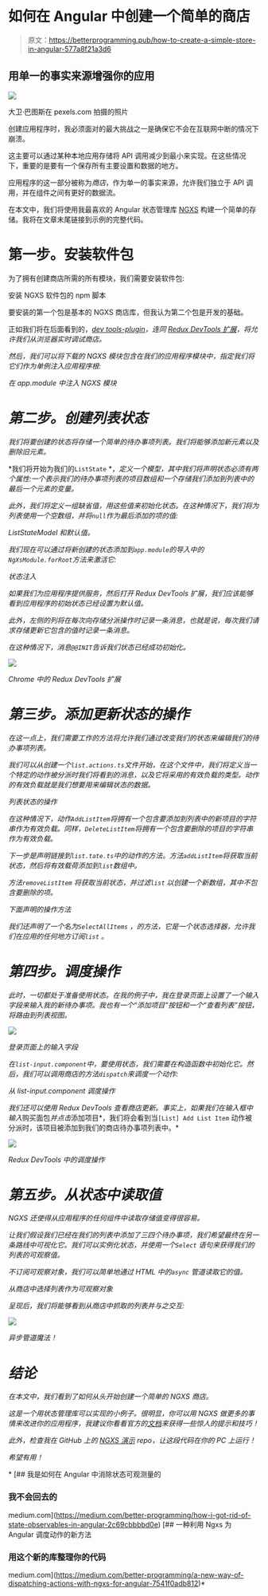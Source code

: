 # 如何在 Angular 中创建一个简单的商店

> 原文：<https://betterprogramming.pub/how-to-create-a-simple-store-in-angular-577a8f21a3d6>

## 用单一的事实来源增强你的应用

![](img/4c8dfa814c9ebcdc78137aaa25322ff0.png)

大卫·巴图斯在 pexels.com 拍摄的照片

创建应用程序时，我必须面对的最大挑战之一是确保它不会在互联网中断的情况下崩溃。

这主要可以通过某种本地应用存储将 API 调用减少到最小来实现。在这些情况下，重要的是要有一个保存所有主要设置和数据的地方。

应用程序的这一部分被称为*商店*，作为单一的事实来源，允许我们独立于 API 调用，并在组件之间有更好的数据流。

在本文中，我们将使用我最喜欢的 Angular 状态管理库 [NGXS](https://www.ngxs.io/) 构建一个简单的存储。我将在文章末尾链接到示例的完整代码。

# 第一步。安装软件包

为了拥有创建商店所需的所有模块，我们需要安装软件包:

安装 NGXS 软件包的 npm 脚本

要安装的第一个包是基本的 NGXS 商店库，但我认为第二个包是开发的基础。

正如我们将在后面看到的，*[dev tools-plugin](https://www.npmjs.com/package/@ngxs/devtools-plugin)，连同 [Redux DevTools 扩展](http://extension.remotedev.io/)，将允许我们从浏览器实时调试商店。*

*然后，我们可以将下载的 NGXS 模块包含在我们的应用程序模块中，指定我们将它们作为单例注入应用程序根:*

*在 app.module 中注入 NGXS 模块*

# *第二步。创建列表状态*

*我们将要创建的状态将存储一个简单的待办事项列表。我们将能够添加新元素以及删除旧元素。*

*我们将开始为我们的`ListState` *，*定义一个模型，其中我们将声明状态必须有两个属性:一个表示我们的待办事项列表的项目数组和一个存储我们添加到列表中的最后一个元素的变量。*

*此外，我们将定义一组缺省值，用这些值来初始化状态。在这种情况下，我们将为列表使用一个空数组，并将`null`作为最后添加的项的值:*

*ListStateModel 和默认值。*

*我们现在可以通过将新创建的状态添加到`app.module`的导入中的`NgXsModule.forRoot`方法来激活它:*

*状态注入*

*如果我们为应用程序提供服务，然后打开 Redux DevTools 扩展，我们应该能够看到应用程序的初始状态已经设置为默认值。*

*此外，左侧的列将在每次向存储分派操作时记录一条消息，也就是说，每次我们请求存储更新它包含的值时记录一条消息。*

*在这种情况下，消息`@@INIT`告诉我们状态已经成功初始化。*

*![](img/c630ffd1c12c42bf433fce4945ef7c53.png)*

*Chrome 中的 Redux DevTools 扩展*

# *第三步。添加更新状态的操作*

*在这一点上，我们需要工作的方法将允许我们通过改变我们的状态来编辑我们的待办事项列表。*

*我们可以从创建一个`list.actions.ts`文件开始，在这个文件中，我们将定义当一个特定的动作被分派时我们将看到的消息，以及它将采用的有效负载的类型。动作的有效负载就是我们想要用来编辑状态的数据。*

*列表状态的操作*

*在这种情况下，动作`AddListItem`将拥有一个包含要添加到列表中的新项目的字符串作为有效负载。同样，`DeleteListItem`将拥有一个包含要删除的项目的字符串作为有效负载。*

*下一步是声明链接到`list.tate.ts`中的动作的方法。方法`addListItem`将获取当前状态，然后将有效载荷添加到`list`数组中。*

*方法`removeListItem` 将获取当前状态，并过滤`list` 以创建一个新数组，其中不包含要删除的项。*

*下面声明的操作方法*

*我们还声明了一个名为`SelectAllItems` *，*的方法，它是一个状态选择器，允许我们在应用*的任何地方订阅`list` 。**

# *第四步。调度操作*

*此时，一切都处于准备使用状态。在我的例子中，我在登录页面上设置了一个输入字段来输入我的新待办事项。我也有一个“添加项目”按钮和一个“查看列表”按钮，将路由到列表视图。*

*![](img/e64431372c3421bda014386f800d1c35.png)*

*登录页面上的输入字段*

*在`list-input.component`中，要使用状态，我们需要在构造函数中初始化它。然后，我们可以调用商店的方法`dispatch`来调度一个动作:*

*从 list-input.component 调度操作*

*我们还可以使用 Redux DevTools 查看商店更新。事实上，如果我们在输入框中输入*购买面包*并点击*添加项目*，我们将会看到当`[List] Add List Item` 动作被分派时，该项目被添加到我们的商店待办事项列表中。*

*![](img/c8f11ddc7eabd2a48cd396a7f23fa88a.png)*

*Redux DevTools 中的调度操作*

# *第五步。从状态中读取值*

*NGXS 还使得从应用程序的任何组件中读取存储值变得很容易。*

*让我们假设我们已经在我们的列表中添加了三四个待办事项，我们希望最终在另一条路线中可视化它。我们可以实例化状态，并使用一个`Select` 语句来获得我们的列表的可观察值。*

*不订阅可观察对象，我们可以简单地通过 HTML 中的`async` 管道读取它的值。*

*从商店中选择列表作为可观察对象*

*呈现后，我们将能够看到从商店中抓取的列表并与之交互:*

*![](img/f313b429527a2712b8efa0e9721e83f6.png)*

*异步管道魔法！*

# ***结论***

*在本文中，我们看到了如何从头开始创建一个简单的 NGXS 商店。*

*这是一个用状态管理库可以实现的小例子。很明显，你可以用 NGXS 做更多的事情来改进你的应用程序，我建议你看看官方的[文档](https://www.ngxs.io/)来获得一些惊人的提示和技巧！*

*此外，检查我在 GitHub 上的 [NGXS 演示](https://github.com/alessiaAmitrano/ngxsDemo) repo，让这段代码在你的 PC 上运行！*

*希望有用！*

*[](https://medium.com/better-programming/how-i-got-rid-of-state-observables-in-angular-2c69cbbbbd0e) [## 我是如何在 Angular 中消除状态可观测量的

### 我不会回去的

medium.com](https://medium.com/better-programming/how-i-got-rid-of-state-observables-in-angular-2c69cbbbbd0e) [](https://medium.com/better-programming/a-new-way-of-dispatching-actions-with-ngxs-for-angular-7541f0adb812) [## 一种利用 Ngxs 为 Angular 调度动作的新方法

### 用这个新的库整理你的代码

medium.com](https://medium.com/better-programming/a-new-way-of-dispatching-actions-with-ngxs-for-angular-7541f0adb812)*